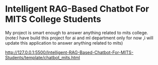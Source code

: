 # Intelligent RAG-Based Chatbot For MITS College Students 


My project is smart enough to answer anything related to mits college.
(note:I have build this project for ai and ml department only for now ,i will update this application to answer anything related to mits)

http://127.0.0.1:5500/Intelligent-RAG-Based-Chatbot-For-MITS-Students/template/chatbot_mits.html
